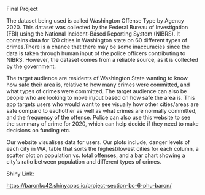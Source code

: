 Final Project

The dataset being used is called Washington Offense Type by Agency 2020. This dataset was collected by the Federal Bureau of Investigation (FBI) using the National Incident-Based Reporting System (NIBRS). It contains data for 120 cities in Washington state on 60 different types of crimes.There is a chance that there may be some inaccuracies since the data is taken through human input of the police officers contributing to NIBRS. However, the dataset comes from a reliable source, as it is collected by the government.

The target audience are residents of Washington State wanting to know how safe their area is, relative to how many crimes were committed, and what types of crimes were committed. The target audience can also be people who are looking to move in/out based on how safe the area is. This app targets users who would want to see visually how other cities/areas are safe compard to eachother as well as what crimes are normally committed, and the frequency of the offense. Police can also use this website to see the summary of crime for 2020, which can help decide if they need to make decisions on funding etc.
                        
Our website visualises data for users. Our plots include, danger levels of each city in WA, table that sorts the highest/lowest cities for each column, a scatter plot on population vs. total offenses, and a bar chart showing a city's ratio between population and different types of crimes.

Shiny Link:

 https://baronkc42.shinyapps.io/project-section-bc-6-phu-baron/


